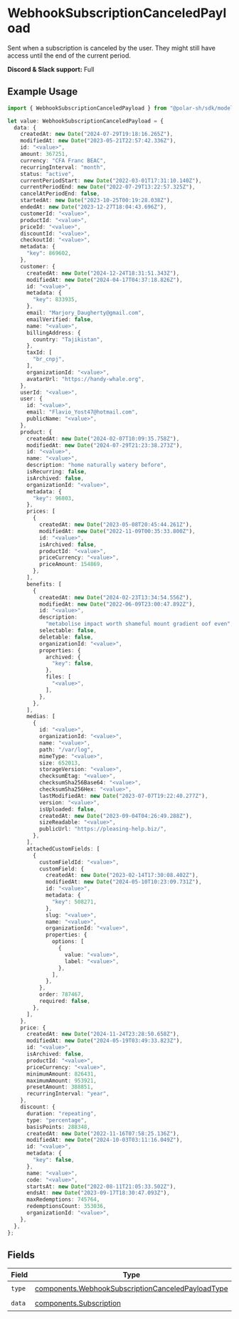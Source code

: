 # WebhookSubscriptionCanceledPayload

Sent when a subscription is canceled by the user.
They might still have access until the end of the current period.

**Discord & Slack support:** Full

## Example Usage

```typescript
import { WebhookSubscriptionCanceledPayload } from "@polar-sh/sdk/models/components";

let value: WebhookSubscriptionCanceledPayload = {
  data: {
    createdAt: new Date("2024-07-29T19:18:16.265Z"),
    modifiedAt: new Date("2023-05-21T22:57:42.336Z"),
    id: "<value>",
    amount: 367251,
    currency: "CFA Franc BEAC",
    recurringInterval: "month",
    status: "active",
    currentPeriodStart: new Date("2022-03-01T17:31:10.140Z"),
    currentPeriodEnd: new Date("2022-07-29T13:22:57.325Z"),
    cancelAtPeriodEnd: false,
    startedAt: new Date("2023-10-25T00:19:28.038Z"),
    endedAt: new Date("2023-12-27T18:04:43.696Z"),
    customerId: "<value>",
    productId: "<value>",
    priceId: "<value>",
    discountId: "<value>",
    checkoutId: "<value>",
    metadata: {
      "key": 869602,
    },
    customer: {
      createdAt: new Date("2024-12-24T18:31:51.343Z"),
      modifiedAt: new Date("2024-04-17T04:37:18.826Z"),
      id: "<value>",
      metadata: {
        "key": 833935,
      },
      email: "Marjory_Daugherty@gmail.com",
      emailVerified: false,
      name: "<value>",
      billingAddress: {
        country: "Tajikistan",
      },
      taxId: [
        "br_cnpj",
      ],
      organizationId: "<value>",
      avatarUrl: "https://handy-whale.org",
    },
    userId: "<value>",
    user: {
      id: "<value>",
      email: "Flavio_Yost47@hotmail.com",
      publicName: "<value>",
    },
    product: {
      createdAt: new Date("2024-02-07T10:09:35.758Z"),
      modifiedAt: new Date("2024-07-29T21:23:38.273Z"),
      id: "<value>",
      name: "<value>",
      description: "home naturally watery before",
      isRecurring: false,
      isArchived: false,
      organizationId: "<value>",
      metadata: {
        "key": 96803,
      },
      prices: [
        {
          createdAt: new Date("2023-05-08T20:45:44.261Z"),
          modifiedAt: new Date("2022-11-09T00:35:33.800Z"),
          id: "<value>",
          isArchived: false,
          productId: "<value>",
          priceCurrency: "<value>",
          priceAmount: 154869,
        },
      ],
      benefits: [
        {
          createdAt: new Date("2024-02-23T13:34:54.556Z"),
          modifiedAt: new Date("2022-06-09T23:00:47.892Z"),
          id: "<value>",
          description:
            "metabolise impact worth shameful mount gradient oof even",
          selectable: false,
          deletable: false,
          organizationId: "<value>",
          properties: {
            archived: {
              "key": false,
            },
            files: [
              "<value>",
            ],
          },
        },
      ],
      medias: [
        {
          id: "<value>",
          organizationId: "<value>",
          name: "<value>",
          path: "/var/log",
          mimeType: "<value>",
          size: 652013,
          storageVersion: "<value>",
          checksumEtag: "<value>",
          checksumSha256Base64: "<value>",
          checksumSha256Hex: "<value>",
          lastModifiedAt: new Date("2023-07-07T19:22:40.277Z"),
          version: "<value>",
          isUploaded: false,
          createdAt: new Date("2023-09-04T04:26:49.288Z"),
          sizeReadable: "<value>",
          publicUrl: "https://pleasing-help.biz/",
        },
      ],
      attachedCustomFields: [
        {
          customFieldId: "<value>",
          customField: {
            createdAt: new Date("2023-02-14T17:30:08.402Z"),
            modifiedAt: new Date("2024-05-10T10:23:09.731Z"),
            id: "<value>",
            metadata: {
              "key": 508271,
            },
            slug: "<value>",
            name: "<value>",
            organizationId: "<value>",
            properties: {
              options: [
                {
                  value: "<value>",
                  label: "<value>",
                },
              ],
            },
          },
          order: 787467,
          required: false,
        },
      ],
    },
    price: {
      createdAt: new Date("2024-11-24T23:28:50.658Z"),
      modifiedAt: new Date("2024-05-19T03:49:33.823Z"),
      id: "<value>",
      isArchived: false,
      productId: "<value>",
      priceCurrency: "<value>",
      minimumAmount: 826431,
      maximumAmount: 953921,
      presetAmount: 388851,
      recurringInterval: "year",
    },
    discount: {
      duration: "repeating",
      type: "percentage",
      basisPoints: 288348,
      createdAt: new Date("2022-11-16T07:58:25.136Z"),
      modifiedAt: new Date("2024-10-03T03:11:16.049Z"),
      id: "<value>",
      metadata: {
        "key": false,
      },
      name: "<value>",
      code: "<value>",
      startsAt: new Date("2022-08-11T21:05:33.502Z"),
      endsAt: new Date("2023-09-17T18:30:47.093Z"),
      maxRedemptions: 745764,
      redemptionsCount: 353036,
      organizationId: "<value>",
    },
  },
};
```

## Fields

| Field                                                                                                                  | Type                                                                                                                   | Required                                                                                                               | Description                                                                                                            |
| ---------------------------------------------------------------------------------------------------------------------- | ---------------------------------------------------------------------------------------------------------------------- | ---------------------------------------------------------------------------------------------------------------------- | ---------------------------------------------------------------------------------------------------------------------- |
| `type`                                                                                                                 | [components.WebhookSubscriptionCanceledPayloadType](../../models/components/webhooksubscriptioncanceledpayloadtype.md) | :heavy_check_mark:                                                                                                     | N/A                                                                                                                    |
| `data`                                                                                                                 | [components.Subscription](../../models/components/subscription.md)                                                     | :heavy_check_mark:                                                                                                     | N/A                                                                                                                    |